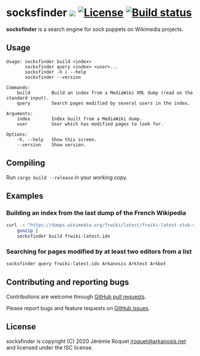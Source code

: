 # socksfinder [![](https://img.shields.io/crates/v/socksfinder.svg)](https://crates.io/crates/socksfinder) [![License](https://img.shields.io/badge/license-ISC-blue.svg)](/LICENSE) [![Build status](https://travis-ci.org/Arkanosis/socksfinder.svg?branch=master)](https://travis-ci.org/Arkanosis/socksfinder)

**socksfinder** is a search engine for sock puppets on Wikimedia projects.

## Usage

```
Usage: socksfinder build <index>
       socksfinder query <index> <user>...
       socksfinder -h | --help
       socksfinder --version

Commands:
    build        Build an index from a MediaWiki XML dump (read on the standard input).
    query        Search pages modified by several users in the index.

Arguments:
    index        Index built from a MediaWiki dump.
    user         User which has modified pages to look for.

Options:
    -h, --help   Show this screen.
    --version    Show version.
```

## Compiling

Run `cargo build --release` in your working copy.

## Examples

### Building an index from the last dump of the French Wikipedia

```sh
curl -s "https://dumps.wikimedia.org/frwiki/latest/frwiki-latest-stub-meta-history.xml.gz" |
    gunzip |
    socksfinder build frwiki-latest.idx
```

### Searching for pages modified by at least two editors from a list

```sh
socksfinder query frwiki-latest.idx Arkanosis Arktest Arkbot
```

## Contributing and reporting bugs

Contributions are welcome through [GitHub pull requests](https://github.com/Arkanosis/socksfinder/pulls).

Please report bugs and feature requests on [GitHub issues](https://github.com/Arkanosis/socksfinder/issues).

## License

socksfinder is copyright (C) 2020 Jérémie Roquet <jroquet@arkanosis.net> and
licensed under the ISC license.
